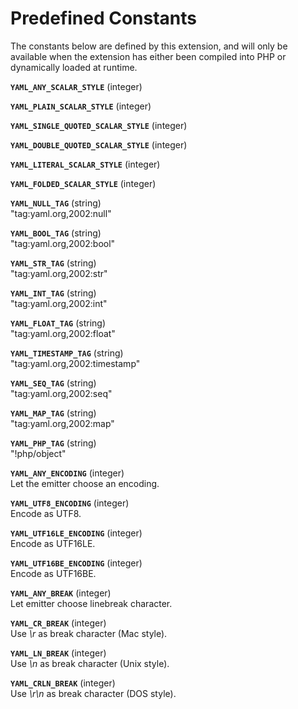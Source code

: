 Predefined Constants
====================

The constants below are defined by this extension, and will only be
available when the extension has either been compiled into PHP or
dynamically loaded at runtime.

**`YAML_ANY_SCALAR_STYLE`** (<span class="type">integer</span>)  
<span class="simpara"> </span>

**`YAML_PLAIN_SCALAR_STYLE`** (<span class="type">integer</span>)  
<span class="simpara"> </span>

**`YAML_SINGLE_QUOTED_SCALAR_STYLE`** (<span class="type">integer</span>)  
<span class="simpara"> </span>

**`YAML_DOUBLE_QUOTED_SCALAR_STYLE`** (<span class="type">integer</span>)  
<span class="simpara"> </span>

**`YAML_LITERAL_SCALAR_STYLE`** (<span class="type">integer</span>)  
<span class="simpara"> </span>

**`YAML_FOLDED_SCALAR_STYLE`** (<span class="type">integer</span>)  
<span class="simpara"> </span>

<!-- -->

**`YAML_NULL_TAG`** (<span class="type">string</span>)  
<span class="simpara"> "tag:yaml.org,2002:null" </span>

**`YAML_BOOL_TAG`** (<span class="type">string</span>)  
<span class="simpara"> "tag:yaml.org,2002:bool" </span>

**`YAML_STR_TAG`** (<span class="type">string</span>)  
<span class="simpara"> "tag:yaml.org,2002:str" </span>

**`YAML_INT_TAG`** (<span class="type">string</span>)  
<span class="simpara"> "tag:yaml.org,2002:int" </span>

**`YAML_FLOAT_TAG`** (<span class="type">string</span>)  
<span class="simpara"> "tag:yaml.org,2002:float" </span>

**`YAML_TIMESTAMP_TAG`** (<span class="type">string</span>)  
<span class="simpara"> "tag:yaml.org,2002:timestamp" </span>

**`YAML_SEQ_TAG`** (<span class="type">string</span>)  
<span class="simpara"> "tag:yaml.org,2002:seq" </span>

**`YAML_MAP_TAG`** (<span class="type">string</span>)  
<span class="simpara"> "tag:yaml.org,2002:map" </span>

**`YAML_PHP_TAG`** (<span class="type">string</span>)  
<span class="simpara"> "!php/object" </span>

<!-- -->

**`YAML_ANY_ENCODING`** (<span class="type">integer</span>)  
<span class="simpara"> Let the emitter choose an encoding. </span>

**`YAML_UTF8_ENCODING`** (<span class="type">integer</span>)  
<span class="simpara"> Encode as UTF8. </span>

**`YAML_UTF16LE_ENCODING`** (<span class="type">integer</span>)  
<span class="simpara"> Encode as UTF16LE. </span>

**`YAML_UTF16BE_ENCODING`** (<span class="type">integer</span>)  
<span class="simpara"> Encode as UTF16BE. </span>

<!-- -->

**`YAML_ANY_BREAK`** (<span class="type">integer</span>)  
<span class="simpara"> Let emitter choose linebreak character. </span>

**`YAML_CR_BREAK`** (<span class="type">integer</span>)  
<span class="simpara"> Use *\\r* as break character (Mac style). </span>

**`YAML_LN_BREAK`** (<span class="type">integer</span>)  
<span class="simpara"> Use *\\n* as break character (Unix style).
</span>

**`YAML_CRLN_BREAK`** (<span class="type">integer</span>)  
<span class="simpara"> Use *\\r\\n* as break character (DOS style).
</span>
